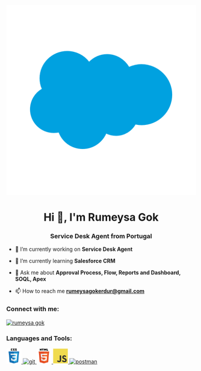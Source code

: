 <img src="https://github.com/gokr1/gokr1/blob/main/SF.png?raw=true">

<h1 align="center">Hi 👋, I'm Rumeysa Gok</h1>
<h3 align="center">Service Desk Agent from Portugal</h3>

- 🔭 I’m currently working on **Service Desk Agent**

- 🌱 I’m currently learning **Salesforce CRM**

- 💬 Ask me about **Approval Process, Flow, Reports and Dashboard, SOQL, Apex**

- 📫 How to reach me **rumeysagokerdur@gmail.com**

<h3 align="left">Connect with me:</h3>
<p align="left">
<a href="https://linkedin.com/in/rumeysa gok" target="blank"><img align="center" src="https://raw.githubusercontent.com/rahuldkjain/github-profile-readme-generator/master/src/images/icons/Social/linked-in-alt.svg" alt="rumeysa gok" height="30" width="40" /></a>
</p>

<h3 align="left">Languages and Tools:</h3>
<p align="left"> <a href="https://www.w3schools.com/css/" target="_blank" rel="noreferrer"> <img src="https://raw.githubusercontent.com/devicons/devicon/master/icons/css3/css3-original-wordmark.svg" alt="css3" width="40" height="40"/> </a> <a href="https://git-scm.com/" target="_blank" rel="noreferrer"> <img src="https://www.vectorlogo.zone/logos/git-scm/git-scm-icon.svg" alt="git" width="40" height="40"/> </a> <a href="https://www.w3.org/html/" target="_blank" rel="noreferrer"> <img src="https://raw.githubusercontent.com/devicons/devicon/master/icons/html5/html5-original-wordmark.svg" alt="html5" width="40" height="40"/> </a> <a href="https://developer.mozilla.org/en-US/docs/Web/JavaScript" target="_blank" rel="noreferrer"> <img src="https://raw.githubusercontent.com/devicons/devicon/master/icons/javascript/javascript-original.svg" alt="javascript" width="40" height="40"/> </a> <a href="https://postman.com" target="_blank" rel="noreferrer"> <img src="https://www.vectorlogo.zone/logos/getpostman/getpostman-icon.svg" alt="postman" width="40" height="40"/> </a> </p>

